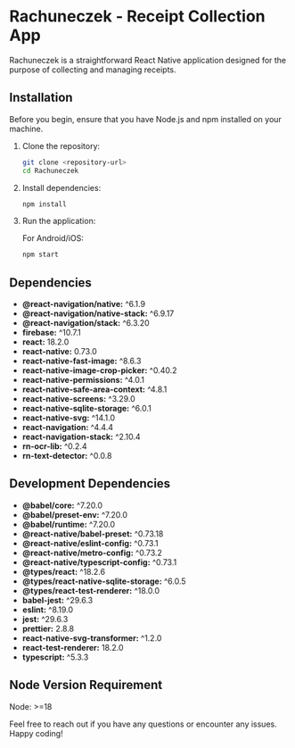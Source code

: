 # Rachuneczek - Receipt Collection App

Rachuneczek is a straightforward React Native application designed for the purpose of collecting and managing receipts.

## Installation

Before you begin, ensure that you have Node.js and npm installed on your machine.

1. Clone the repository:

   ```bash
   git clone <repository-url>
   cd Rachuneczek
   ```

2. Install dependencies:

   ```bash
   npm install
   ```

3. Run the application:

   For Android/iOS:

   ```bash
   npm start


   ```

## Dependencies

- **@react-navigation/native:** ^6.1.9
- **@react-navigation/native-stack:** ^6.9.17
- **@react-navigation/stack:** ^6.3.20
- **firebase:** ^10.7.1
- **react:** 18.2.0
- **react-native:** 0.73.0
- **react-native-fast-image:** ^8.6.3
- **react-native-image-crop-picker:** ^0.40.2
- **react-native-permissions:** ^4.0.1
- **react-native-safe-area-context:** ^4.8.1
- **react-native-screens:** ^3.29.0
- **react-native-sqlite-storage:** ^6.0.1
- **react-native-svg:** ^14.1.0
- **react-navigation:** ^4.4.4
- **react-navigation-stack:** ^2.10.4
- **rn-ocr-lib:** ^0.2.4
- **rn-text-detector:** ^0.0.8

## Development Dependencies

- **@babel/core:** ^7.20.0
- **@babel/preset-env:** ^7.20.0
- **@babel/runtime:** ^7.20.0
- **@react-native/babel-preset:** ^0.73.18
- **@react-native/eslint-config:** ^0.73.1
- **@react-native/metro-config:** ^0.73.2
- **@react-native/typescript-config:** ^0.73.1
- **@types/react:** ^18.2.6
- **@types/react-native-sqlite-storage:** ^6.0.5
- **@types/react-test-renderer:** ^18.0.0
- **babel-jest:** ^29.6.3
- **eslint:** ^8.19.0
- **jest:** ^29.6.3
- **prettier:** 2.8.8
- **react-native-svg-transformer:** ^1.2.0
- **react-test-renderer:** 18.2.0
- **typescript:** ^5.3.3

## Node Version Requirement

Node: >=18

Feel free to reach out if you have any questions or encounter any issues. Happy coding!
